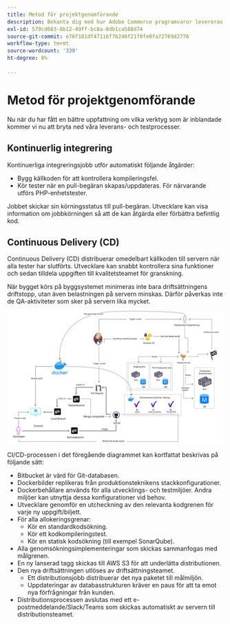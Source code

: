 ```yaml
---
title: Metod för projektgenomförande
description: Bekanta dig med hur Adobe Commerce programvaror levereras.
exl-id: 579cd083-8b12-49ff-bc8a-8db1ca588d74
source-git-commit: e76f101df47116f7b246f21f0fe0fa72769d2776
workflow-type: tm+mt
source-wordcount: '339'
ht-degree: 0%

---
```


# Metod för projektgenomförande

Nu när du har fått en bättre uppfattning om vilka verktyg som är inblandade kommer vi nu att bryta ned våra leverans- och testprocesser.

## Kontinuerlig integrering

Kontinuerliga integreringsjobb utför automatiskt följande åtgärder:

- Bygg källkoden för att kontrollera kompileringsfel.
- Kör tester när en pull-begäran skapas/uppdateras. För närvarande utförs PHP-enhetstester.

Jobbet skickar sin körningsstatus till pull-begäran. Utvecklare kan visa information om jobbkörningen så att de kan åtgärda eller förbättra befintlig kod.

## Continuous Delivery (CD)

Continuous Delivery (CD) distribuerar omedelbart källkoden till servern när alla tester har slutförts. Utvecklare kan snabbt kontrollera sina funktioner och sedan tilldela uppgiften till kvalitetsteamet för granskning.

När bygget körs på byggsystemet minimeras inte bara driftsättningens driftstopp, utan även belastningen på servern minskas. Därför påverkas inte de QA-aktiviteter som sker på servern lika mycket.

![Infografik för kontinuerlig leverans](../../assets/playbooks/cicd.svg)

CI/CD-processen i det föregående diagrammet kan kortfattat beskrivas på följande sätt:

- Bitbucket är värd för Git-databasen.
- Dockerbilder replikeras från produktionsteknikens stackkonfigurationer.
- Dockerbehållare används för alla utvecklings- och testmiljöer. Andra miljöer kan utnyttja dessa konfigurationer vid behov.
- Utvecklare genomför en utcheckning av den relevanta kodgrenen för varje ny uppgift/biljett.
- För alla allokeringsgrenar:
   - Kör en standardkodsökning.
   - Kör ett kodkompileringstest.
   - Kör en statisk kodsökning (till exempel SonarQube).
- Alla genomsökningsimplementeringar som skickas sammanfogas med målgrenen.
- En ny lanserad tagg skickas till AWS S3 för att underlätta distributionen.
- Den nya driftsättningen utlöses av driftsättningsteamet.
   - Ett distributionsjobb distribuerar det nya paketet till målmiljön.
   - Uppdateringar av databasstrukturen kräver en paus för att ta emot nya förfrågningar från kunden.
- Distributionsprocessen avslutas med ett e-postmeddelande/Slack/Teams som skickas automatiskt av servern till distributionsteamet.

